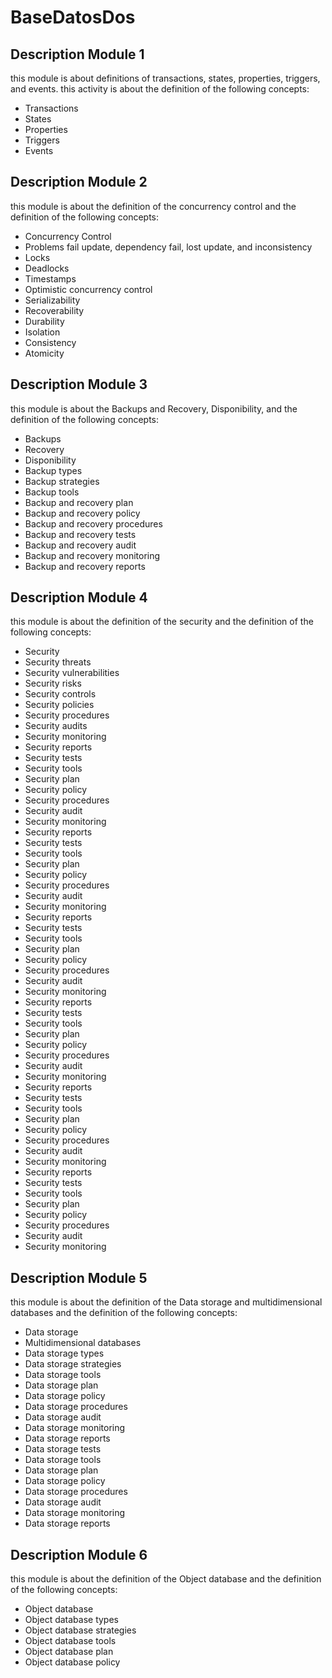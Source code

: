 # BaseDatosDos

## Description Module 1

this module is about definitions of transactions, states, properties, triggers, and events.
this activity is about the definition of the following concepts:

- Transactions
- States
- Properties
- Triggers
- Events

## Description Module 2

this module is about the definition of the concurrency control and the definition of the following concepts:

- Concurrency Control
- Problems fail update, dependency fail, lost update, and inconsistency
- Locks
- Deadlocks
- Timestamps
- Optimistic concurrency control
- Serializability
- Recoverability
- Durability
- Isolation
- Consistency
- Atomicity

## Description Module 3

this module is about the Backups and Recovery, Disponibility, and the definition of the following concepts:

- Backups
- Recovery
- Disponibility
- Backup types
- Backup strategies
- Backup tools
- Backup and recovery plan
- Backup and recovery policy
- Backup and recovery procedures
- Backup and recovery tests
- Backup and recovery audit
- Backup and recovery monitoring
- Backup and recovery reports

## Description Module 4

this module is about the definition of the security and the definition of the following concepts:

- Security
- Security threats
- Security vulnerabilities
- Security risks
- Security controls
- Security policies
- Security procedures
- Security audits
- Security monitoring
- Security reports
- Security tests
- Security tools
- Security plan
- Security policy
- Security procedures
- Security audit
- Security monitoring
- Security reports
- Security tests
- Security tools
- Security plan
- Security policy
- Security procedures
- Security audit
- Security monitoring
- Security reports
- Security tests
- Security tools
- Security plan
- Security policy
- Security procedures
- Security audit
- Security monitoring
- Security reports
- Security tests
- Security tools
- Security plan
- Security policy
- Security procedures
- Security audit
- Security monitoring
- Security reports
- Security tests
- Security tools
- Security plan
- Security policy
- Security procedures
- Security audit
- Security monitoring
- Security reports
- Security tests
- Security tools
- Security plan
- Security policy
- Security procedures
- Security audit
- Security monitoring

## Description Module 5

this module is about the definition of the Data storage and multidimensional databases and the definition of the following concepts:

- Data storage
- Multidimensional databases
- Data storage types
- Data storage strategies
- Data storage tools
- Data storage plan
- Data storage policy
- Data storage procedures
- Data storage audit
- Data storage monitoring
- Data storage reports
- Data storage tests
- Data storage tools
- Data storage plan
- Data storage policy
- Data storage procedures
- Data storage audit
- Data storage monitoring
- Data storage reports
  
## Description Module 6

this module is about the definition of the Object database and the definition of the following concepts:

- Object database
- Object database types
- Object database strategies
- Object database tools
- Object database plan
- Object database policy
  

  

